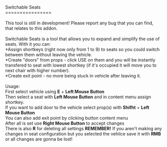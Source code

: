 Switchable Seats<br>
================<br>
<br>
This tool is still in development! Please report any bug that you can find, that relates to this addon.<br>
<br>
Switchable Seats is a tool that allows you to expand and simplify the use of seats. With it you can:<br>
*Assign shortkeys (right now only from 1 to 9) to seats so you could switch between them without leaving the vehicle.<br>
*Create "doors" from props - click USE on them and you will be instantly transfered to seat with lowest shortkey (if it's occupied it will move you to next chair with higher number).<br>
*Create exit point - no more being stuck in vehicle after leaving it.<br>
<br>
Usage:<br>
First select vehicle using <b>E</b> + <b>Left Mouse Button</b><br>
Then select a seat with <b>Left Mouse Button</b> and in content menu assign shortkey.<br>
If you want to add door to the vehicle select prop(s) with <b>Shifht</b> + <b>Left Mouse Button</b><br>
You can also add exit point by clicking button content menu<br>
After all is set use <b>Right Mouse Button</b> to accept changes<br>
There is also <b>R</b> for deleting all settings
<b>REMEMBER!</b> If you aren't making any changes in seat configuration but you selected the vehilce save it with <b>RMB</b> or all changes are gonna be lost!<b>
